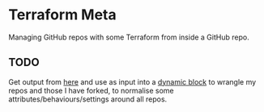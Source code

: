 # Terraform Meta

Managing GitHub repos with some Terraform from inside a GitHub repo.

## TODO

Get output from [here](https://github.com/jlucktay/golang-workbench/tree/master/graphql/github) and use as input into
a [dynamic block](https://www.terraform.io/docs/configuration/expressions/dynamic-blocks.html) to wrangle my repos and
those I have forked, to normalise some attributes/behaviours/settings around all repos.
